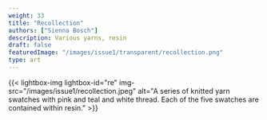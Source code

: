 ```yaml
---
weight: 33
title: "Recollection"
authors: ["Sienna Bosch"]
description: Various yarns, resin
draft: false
featuredImage: "/images/issue1/transparent/recollection.png"
type: art
---
```


{{< lightbox-img lightbox-id="re" img-src="/images/issue1/recollection.jpeg" alt="A series of knitted yarn swatches with pink and teal and white thread. Each of the five swatches are contained within resin." >}}